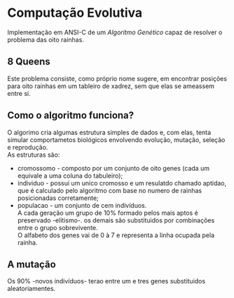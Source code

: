 # Computação Evolutiva
Implementação em ANSI-C de um _Algoritmo Genético_ capaz de resolver o problema das oito rainhas.  
  
## 8 Queens  
Este problema consiste, como próprio nome sugere, em encontrar posições para oito rainhas em um tableiro de xadrez, sem que elas se ameassem entre si.  
  
## Como o algoritmo funciona?  
O algorimo cria algumas estrutura simples de dados e, com elas, tenta simular comportametos biológicos envolvendo evolução, mutação, seleção e reprodução.  
As estruturas são:  
* cromossomo - composto por um conjunto de oito genes (cada um equivale a uma coluna do tabuleiro);
* individuo - possui um unico cromosso e um resulatdo chamado aptidao, que é calculado pelo algoritmo com base no numero de rainhas posicionadas corretamente;
* populacao -  um conjunto de cem indivíduos.  
A cada geração um grupo de 10% formado pelos mais aptos é preservado -elitismo-. os demais são substituidos por combinações entre o grupo sobrevivente.  
O alfabeto dos genes vai de 0 à 7 e representa a linha ocupada pela rainha.
  
## A  mutação  
Os 90% -novos indivíduos- terao entre um e tres genes substituidos aleatoriamentes.
